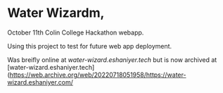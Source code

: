 # Water Wizardm,
October 11th Colin College Hackathon webapp. 

Using this project to test for future web app deployment. 

Was breifly online at *water-wizard.eshaniyer.tech* but is now archived at [water-wizard.eshaniyer.tech](https://web.archive.org/web/20220718051958/https://water-wizard.eshaniyer.com/
